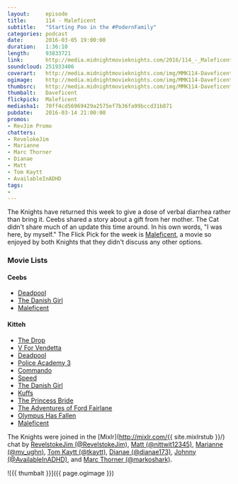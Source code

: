 ```yaml
---
layout:     episode
title:      114 - Maleficent
subtitle:   "Starting Poo in the #PodernFamily"
categories: podcast
date:       2016-03-05 19:00:00
duration:   1:36:10
length:     93833721
link:       http://media.midnightmovieknights.com/2016/114_-_Maleficent.m4a
soundcloud: 251933406
coverart:   http://media.midnightmovieknights.com/img/MMK114-Daveficent-1400x1400.png
ogimage:    http://media.midnightmovieknights.com/img/MMK114-Daveficent-750x750.png
thumbsrc:   http://media.midnightmovieknights.com/img/MMK114-Daveficent-200x200.png
thumbalt:   Daveficent
flickpick:  Maleficent
mediasha1:  70ff4cd56969429a2575ef7b36fa99bccd31b871
pubdate:    2016-03-14 21:00:00
promos:
- RevJim Promo
chatters:
- RevelokeJim
- Marianne
- Marc Thorner
- Dianae
- Matt
- Tom Kaytt
- AvailableInADHD
tags:
- 
---
```

The Knights have returned this week to give a dose of verbal diarrhea rather than bring it. Ceebs shared a story about a gift from her mother. The Cat didn't share much of an update this time around. In his own words, "I was here, by myself." The Flick Pick for the week is [Maleficent](http://www.imdb.com/title/tt1587310/), a movie so enjoyed by both Knights that they didn't discuss any other options.

### Movie Lists

<div class="row">
	<div class="col-sm-6">
		<h4>Ceebs</h4>
		<ul class="list-unstyled">
			<li><a href="http://www.imdb.com/title/tt1431045/" target="_blank">Deadpool</a></li>
			<li><a href="http://www.imdb.com/title/tt0810819/" target="_blank">The Danish Girl</a></li>
			<li><a href="http://www.imdb.com/title/tt1587310/" target="_blank">Maleficent</a></li>
		</ul>
	</div>
	<div class="col-sm-6">
		<h4>Kitteh</h4>
		<ul class="list-unstyled">
			<li><a href="http://www.imdb.com/title/tt1600196/" target="_blank">The Drop</a></li>
			<li><a href="http://www.imdb.com/title/tt0434409/" target="_blank">V For Vendetta</a></li>
			<li><a href="http://www.imdb.com/title/tt1431045/" target="_blank">Deadpool</a></li>
			<li><a href="http://www.imdb.com/title/tt0091777/" target="_blank">Police Academy 3</a></li>
			<li><a href="http://www.imdb.com/title/tt0088944/" target="_blank">Commando</a></li>
			<li><a href="http://www.imdb.com/title/tt0111257/" target="_blank">Speed</a></li>
			<li><a href="http://www.imdb.com/title/tt0810819/" target="_blank">The Danish Girl</a></li>
			<li><a href="http://www.imdb.com/title/tt0104647/" target="_blank">Kuffs</a></li>
			<li><a href="http://www.imdb.com/title/tt0093779/" target="_blank">The Princess Bride</a></li>
			<li><a href="http://www.imdb.com/title/tt0098987/" target="_blank">The Adventures of Ford Fairlane</a></li>
			<li><a href="http://www.imdb.com/title/tt2302755/" target="_blank">Olympus Has Fallen</a></li>
			<li><a href="http://www.imdb.com/title/tt1587310/" target="_blank">Maleficent</a></li>
		</ul>
	</div>
</div>

The Knights were joined in the [Mixlr](http://mixlr.com/{{ site.mixlrstub }}/) chat by [RevelstokeJim (@RevelstokeJim)](https://twitter.com/RevelstokeJim), [Matt (@nittwit12345)](https://twitter.com/nittwit12345), [Marianne (@mv_ughn)](https://twitter.com/mv_ughn), [Tom Kaytt (@tkaytt)](https://twitter.com/tkaytt), [Dianae (@dianae173)](https://twitter.com/dianae173), [Johnny (@AvailableInADHD)](https://twitter.com/AvailableInADHD), and [Marc Thorner (@markoshark)](https://twitter.com/markoshark).

![{{ thumbalt }}]({{ page.ogimage }})